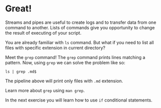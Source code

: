 # Great!

Streams and pipes are useful to create logs and to transfer data from one command to another. Lists of commands give you opportunity to change the result of executing of your script.

You are already familiar with `ls` command. But what if you need to list all files with specific extension in current directory?

Meet the `grep` command! The `grep` command prints lines matching a pattern. Now, using `grep` we can solve the problem like so:

    ls | grep .md$

The pipeline above will print only files with `.md` extension.

Learn more about `grep` using `man grep`.

In the next exercise you will learn how to use `if` conditional statements.

